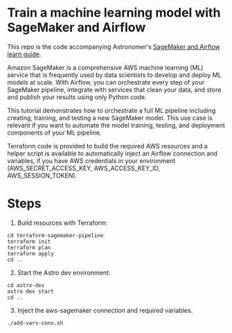 # Train a machine learning model with SageMaker and Airflow

This repo is the code accompanying Astronomer's [SageMaker and Airflow learn guide](https://docs.astronomer.io/learn/airflow-sagemaker).

Amazon SageMaker is a comprehensive AWS machine learning (ML) service that is frequently used by data scientists to develop and deploy ML models at scale. With Airflow, you can orchestrate every step of your SageMaker pipeline, integrate with services that clean your data, and store and publish your results using only Python code.

This tutorial demonstrates how to orchestrate a full ML pipeline including creating, training, and testing a new SageMaker model. This use case is relevant if you want to automate the model training, testing, and deployment components of your ML pipeline.

Terraform code is provided to build the required AWS resources and a helper script is available to automatically inject an Airflow connection and variables, if you have AWS credentials in your environment (AWS_SECRET_ACCESS_KEY, AWS_ACCESS_KEY_ID, AWS_SESSION_TOKEN).

# Steps

1. Build resources with Terraform:

```
cd terraform-sagemaker-pipeline
terraform init
terraform plan
terraform apply
cd ..
```

2. Start the Astro dev environment:

```
cd astro-dev
astro dev start
cd ..
```

3. Inject the aws-sagemaker connection and required variables.

```
./add-vars-conn.sh
```